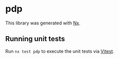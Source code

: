 # pdp

This library was generated with [Nx](https://nx.dev).

## Running unit tests

Run `nx test pdp` to execute the unit tests via [Vitest](https://vitest.dev/).
